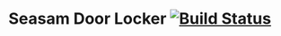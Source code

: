 # Seasam Door Locker [![Build Status](https://travis-ci.org/wingsofovnia/seasam.svg?branch=master)](https://travis-ci.org/wingsofovnia/seasam)
